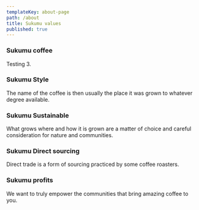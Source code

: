 ```yaml
---
templateKey: about-page
path: /about
title: Sukumu values
published: true
---
```

### Sukumu coffee
Testing 3.

### Sukumu Style
The name of the coffee is then usually the place it was grown to whatever degree available.

### Sukumu Sustainable
What grows where and how it is grown are a matter of choice and careful consideration for nature and communities.

### Sukumu Direct sourcing
Direct trade is a form of sourcing practiced by some coffee roasters. 

### Sukumu profits
We want to truly empower the communities that bring amazing coffee to you.
